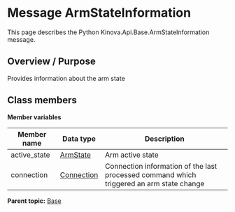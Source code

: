 # Message ArmStateInformation

This page describes the Python Kinova.Api.Base.ArmStateInformation message.

## Overview / Purpose

Provides information about the arm state

## Class members

 **Member variables** 

|Member name|Data type|Description|
|-----------|---------|-----------|
|active\_state| [ArmState](enm_Common_ArmState.md#)|Arm active state|
|connection| [Connection](msg_Common_Connection.md#)|Connection information of the last processed command which triggered an arm state change|

**Parent topic:** [Base](../references/summary_Base.md)

